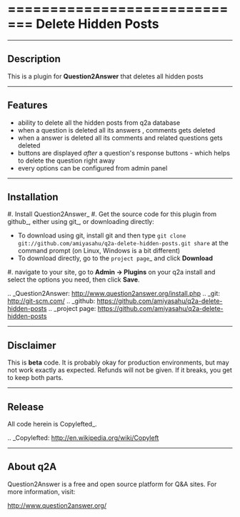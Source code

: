 =============================
Delete Hidden Posts
=============================
-----------
Description
-----------
This is a plugin for **Question2Answer** that deletes all hidden posts

--------
Features
--------
- ability to delete all the hidden posts from q2a database 
- when a question is deleted all its answers , comments gets deleted 
- when a answer is deleted all its comments and related questions gets deleted 
- buttons are displayed *after* a question's response buttons - which helps to delete the question right away 
- every options can be configured from admin panel 

------------
Installation
------------
#. Install Question2Answer_
#. Get the source code for this plugin from github_, either using git_, or downloading directly:

   - To download using git, install git and then type 
     ``git clone git://github.com/amiyasahu/q2a-delete-hidden-posts.git share``
     at the command prompt (on Linux, Windows is a bit different)
   - To download directly, go to the `project page`_ and click **Download**

#. navigate to your site, go to **Admin -> Plugins** on your q2a install and select the options you need, then click **Save**.

.. _Question2Answer: http://www.question2answer.org/install.php
.. _git: http://git-scm.com/
.. _github: https://github.com/amiyasahu/q2a-delete-hidden-posts
.. _project page: https://github.com/amiyasahu/q2a-delete-hidden-posts

----------
Disclaimer
----------
This is **beta** code.  It is probably okay for production environments, but may not work exactly as expected.  Refunds will not be given.  If it breaks, you get to keep both parts.

-------
Release
-------
All code herein is Copylefted_.

.. _Copylefted: http://en.wikipedia.org/wiki/Copyleft

---------
About q2A
---------
Question2Answer is a free and open source platform for Q&A sites. For more information, visit:

http://www.question2answer.org/

